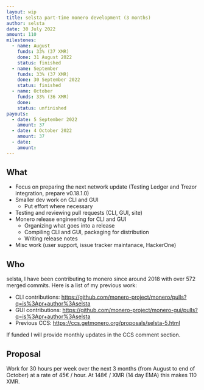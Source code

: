 ```yaml
---
layout: wip
title: selsta part-time monero development (3 months)
author: selsta
date: 30 July 2022
amount: 110
milestones:
  - name: August
    funds: 33% (37 XMR)
    done: 31 August 2022
    status: finished
  - name: September
    funds: 33% (37 XMR)
    done: 30 September 2022
    status: finished
  - name: October
    funds: 33% (36 XMR)
    done:
    status: unfinished
payouts:
  - date: 5 September 2022
    amount: 37
  - date: 4 October 2022
    amount: 37
  - date:
    amount:
---
```


## What

- Focus on preparing the next network update (Testing Ledger and Trezor integration, prepare v0.18.1.0)
- Smaller dev work on CLI and GUI
  - Put effort where necessary
- Testing and reviewing pull requests (CLI, GUI, site)
- Monero release engineering for CLI and GUI
  - Organizing what goes into a release
  - Compiling CLI and GUI, packaging for distribution
  - Writing release notes
- Misc work (user support, issue tracker maintanace, HackerOne)

## Who

selsta, I have been contributing to monero since around 2018 with over 572 merged commits. Here is a list of my previous work:

- CLI contributions: https://github.com/monero-project/monero/pulls?q=is%3Apr+author%3Aselsta
- GUI contributions: https://github.com/monero-project/monero-gui/pulls?q=is%3Apr+author%3Aselsta
- Previous CCS: https://ccs.getmonero.org/proposals/selsta-5.html

If funded I will provide monthly updates in the CCS comment section.

## Proposal

Work for 30 hours per week over the next 3 months (from August to end of October) at a rate of 45€ / hour. At 148€ / XMR (14 day EMA) this makes 110 XMR.

